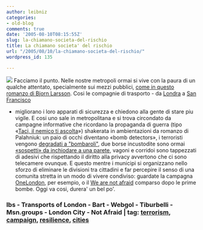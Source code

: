 ```yaml
---
author: leibniz
categories:
- old-blog
comments: true
date: '2005-08-10T08:15:55Z'
slug: la-chiamano-societa-del-rischio
title: La chiamano societa' del rischio
url: "/2005/08/10/la-chiamano-societa-del-rischio/"
wordpress_id: 135

---
```

![](https://www.london.gov.uk/onelondon/images/7-million-black-150.gif)
Facciamo il punto. Nelle nostre metropoli ormai si vive con la paura di
un qualche attentato, specialmente sui mezzi pubblici, [come in questo romanzo di Bjorn Larsson](https://www.internetbookshop.it/ser/serdsp.asp?shop=1&c=AAA9TYKKTG9AA). Cosi le compagnie di trasporto - da [Londra](https://www.tfl.gov.uk/tfl/press-centre/press-releases/press-releases-content.asp?prID=470) a [San Francisco](https://www.bart.gov/news/press/news20050809.asp)
- migliorano i loro apparati di sicurezza e chiedono alla gente di
stare piu vigile. E cosi uno sale in metropolitana e si trova
circondato da campagne informative che ricordano la propaganda di
guerra (tipo «[Taci, il nemico ti ascolta](https://www.triburibelli.org/sito/images/library/taci_il_nemico_ascolta.jpg)») shakerata in ambientazioni da romanzo di Palahniuk: un paio di occhi diventano «bomb detectors», i terroristi vengono [degradati a "bombaroli"](https://www.webgol.it/archives/000795.html), due borse incustodite sono ormai [«sospetti» da inchiodare a una parete](https://groups.msn.com/_Secure/0VAAZA1sblcZr0I4tfqOWm%219zGvzNVcOTsj8vZT764JZmbKl7sgB589zp7R2z703smBRNk%21ltc19SqwXAgA83Wunh50LXbE63Dhjxu0693ek1OMHe94lXbeixCjFScyAp/unattended_bag_poster.jpg?dc=4675530685244505304),
vagoni e corridoi sono tappezzati di adesivi che rispettando il diritto
alla privacy avvertono che ci sono telecamere ovunque. E questo mentre
i municipi si organizzano nello sforzo di eliminare le divisioni tra
cittadini e far percepire il senso di una comunita stretta in un modo
di vivere condiviso: guardate la campagna [OneLondon](https://www.london.gov.uk/onelondon/web-graphics.jsp), per esempio, o il [We are not afraid](https://www.werenotafraid.com/) comparso dopo le prime bombe. Oggi va cosi, durera' un bel po'.  



### Ibs - Transports of London - Bart - Webgol - Tiburbelli - Msn.groups - London City - Not Afraid | tag: [terrorism](https://www.technorati.com/tags/terrorism), [campaign](https://www.technorati.com/tags/campaign), [resilience](https://www.technorati.com/tags/resilience), [cities](https://www.technorati.com/tags/cities)
